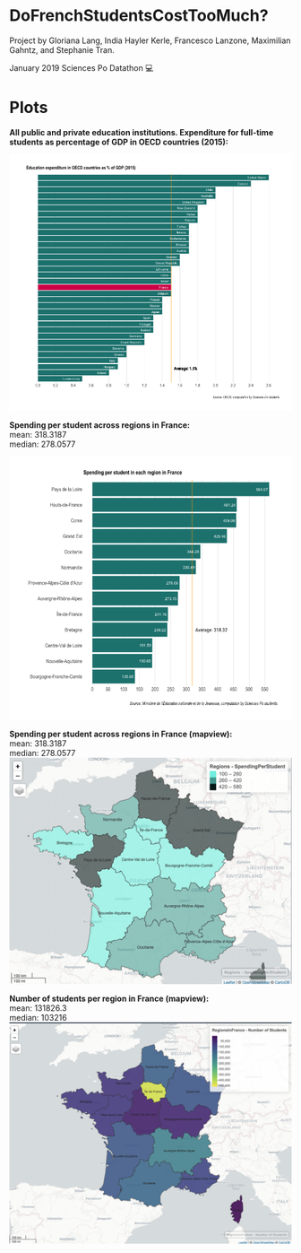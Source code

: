 # DoFrenchStudentsCostTooMuch?

Project by Gloriana Lang, India Hayler Kerle, Francesco Lanzone, Maximilian Gahntz, and Stephanie Tran. 

January 2019 Sciences Po Datathon 💻

# Plots
**All public and private education institutions. Expenditure for full-time students as percentage of GDP in OECD countries (2015):**<br/>

![Plot](https://github.com/transteph/DoFrenchStudentsCostTooMuch/blob/master/oecdEdu.png?raw=true "Education expenditure in OECD countries as % of GDP (2015)")

**Spending per student across regions in France:**<br/>
mean:   318.3187<br/>
median: 278.0577<br/>

![Plot](https://github.com/transteph/DoFrenchStudentsCostTooMuch/blob/master/frRegionsSpendingPerStudent.png?raw=true "Spending per student in each region in France")

**Spending per student across regions in France (mapview):**<br/>
mean:   318.3187<br/>
median: 278.0577<br/>
![Plot](https://github.com/transteph/DoFrenchStudentsCostTooMuch/blob/master/mapSpend.png?raw=true "Spending per student in each region in France (mapview)")

**Number of students per region in France (mapview):**<br/>
mean:   131826.3<br/>
median: 103216<br/>
![Plot](https://github.com/transteph/DoFrenchStudentsCostTooMuch/blob/master/mapStudents.png?raw=true "Number of students per region in France")

